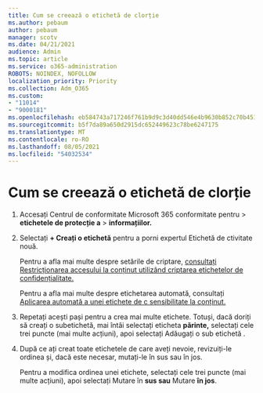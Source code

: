 ```yaml
---
title: Cum se creează o etichetă de clorție
ms.author: pebaum
author: pebaum
manager: scotv
ms.date: 04/21/2021
audience: Admin
ms.topic: article
ms.service: o365-administration
ROBOTS: NOINDEX, NOFOLLOW
localization_priority: Priority
ms.collection: Adm_O365
ms.custom:
- "11014"
- "9000181"
ms.openlocfilehash: eb584743a717246f761b9d9c3d40dd546e4b9630b852c70b45165edcc29e5859
ms.sourcegitcommit: b5f7da89a650d2915dc652449623c78be6247175
ms.translationtype: MT
ms.contentlocale: ro-RO
ms.lasthandoff: 08/05/2021
ms.locfileid: "54032534"
---
```

# <a name="how-to-create-a-sensitivity-label"></a>Cum se creează o etichetă de clorție

1. Accesați Centrul de conformitate Microsoft 365 conformitate pentru > **etichetele de protecție a**  >  **informațiilor.**

1. Selectați **+ Creați o etichetă** pentru a porni expertul Etichetă de ctivitate nouă.

    Pentru a afla mai multe despre setările de criptare, [consultați Restricționarea accesului la conținut utilizând criptarea etichetelor de confidențialitate.](https://go.microsoft.com/fwlink/?linkid=2106331)

    Pentru a afla mai multe despre etichetarea automată, consultați [Aplicarea automată a unei etichete de c sensibilitate la conținut.](https://go.microsoft.com/fwlink/?linkid=2105837)

1. Repetați acești pași pentru a crea mai multe etichete. Totuși, dacă doriți să creați o subetichetă, mai întâi selectați eticheta **părinte,** selectați cele trei puncte (mai multe acțiuni), apoi selectați Adăugați o sub etichetă .

1. După ce ați creat toate etichetele de care aveți nevoie, revizuiți-le ordinea și, dacă este necesar, mutați-le în sus sau în jos. 
    
    Pentru a modifica ordinea unei etichete, selectați cele trei puncte (mai multe acțiuni), apoi selectați Mutare în **sus sau** Mutare **în jos**.
